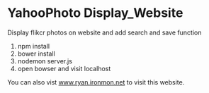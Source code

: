 # YahooPhoto Display_Website
Display flikcr photos on website and add search and save function


1. npm install
2. bower install
3. nodemon server.js
4. open bowser and visit localhost


You can also vist www.ryan.ironmon.net to visit this website.
